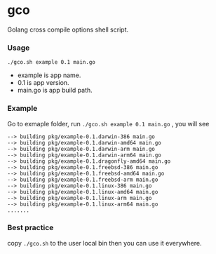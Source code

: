 # gco

Golang cross compile options shell script.

### Usage

```
./gco.sh example 0.1 main.go
```

- example is app name.
- 0.1 is app version.
- main.go is app build path.


### Example

Go to exmaple folder, run `./gco.sh example 0.1 main.go` , you will see

```
--> building pkg/example-0.1.darwin-386 main.go
--> building pkg/example-0.1.darwin-amd64 main.go
--> building pkg/example-0.1.darwin-arm main.go
--> building pkg/example-0.1.darwin-arm64 main.go
--> building pkg/example-0.1.dragonfly-amd64 main.go
--> building pkg/example-0.1.freebsd-386 main.go
--> building pkg/example-0.1.freebsd-amd64 main.go
--> building pkg/example-0.1.freebsd-arm main.go
--> building pkg/example-0.1.linux-386 main.go
--> building pkg/example-0.1.linux-amd64 main.go
--> building pkg/example-0.1.linux-arm main.go
--> building pkg/example-0.1.linux-arm64 main.go
.......
```

### Best practice

copy `./gco.sh` to the user local bin then you can use it everywhere.
